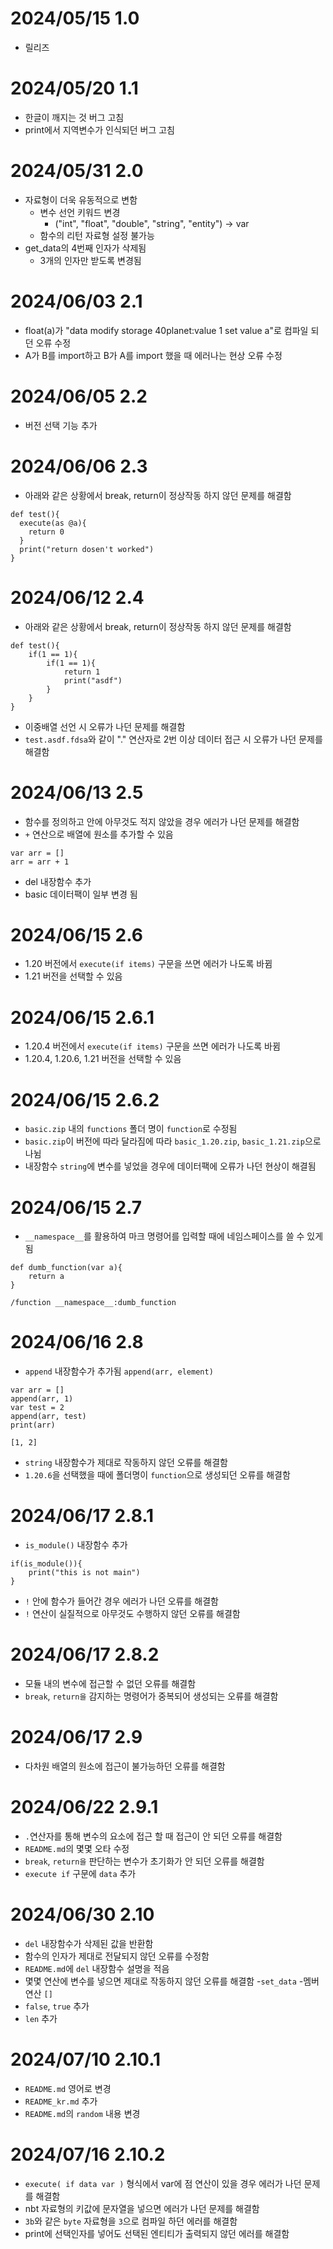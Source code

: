 # 2024/05/15 1.0
- 릴리즈
# 2024/05/20 1.1   
- 한글이 깨지는 것 버그 고침
- print에서 지역변수가 인식되던 버그 고침
# 2024/05/31 2.0
- 자료형이 더욱 유동적으로 변함
  - 변수 선언 키워드 변경
	  - ("int", "float", "double", "string", "entity") -> var
  - 함수의 리턴 자료형 설정 불가능
- get_data의 4번째 인자가 삭제됨
  - 3개의 인자만 받도록 변경됨
# 2024/06/03 2.1
- float(a)가 "data modify storage 40planet:value <temp> 1 set value a"로 컴파일 되던 오류 수정
- A가 B를 import하고 B가 A를 import 했을 때 에러나는 현상 오류 수정
# 2024/06/05 2.2
- 버전 선택 기능 추가
# 2024/06/06 2.3
- 아래와 같은 상황에서 break, return이 정상작동 하지 않던 문제를 해결함
```
def test(){
  execute(as @a){
    return 0
  }
  print("return dosen't worked")
}
```
# 2024/06/12 2.4
- 아래와 같은 상황에서 break, return이 정상작동 하지 않던 문제를 해결함
```
def test(){
    if(1 == 1){
        if(1 == 1){
            return 1
            print("asdf")
        }
    }
}
```
- 이중배열 선언 시 오류가 나던 문제를 해결함
- `test.asdf.fdsa`와 같이 "." 연산자로 2번 이상 데이터 접근 시 오류가 나던 문제를 해결함
# 2024/06/13 2.5
- 함수를 정의하고 안에 아무것도 적지 않았을 경우 에러가 나던 문제를 해결함
- `+` 연산으로 배열에 원소를 추가할 수 있음
```
var arr = []
arr = arr + 1
```
- del 내장함수 추가
- basic 데이터팩이 일부 변경 됨
# 2024/06/15 2.6
- 1.20 버전에서 `execute(if items)` 구문을 쓰면 에러가 나도록 바뀜
- 1.21 버전을 선택할 수 있음
# 2024/06/15 2.6.1
- 1.20.4 버전에서 `execute(if items)` 구문을 쓰면 에러가 나도록 바뀜
- 1.20.4, 1.20.6, 1.21 버전을 선택할 수 있음
# 2024/06/15 2.6.2
- `basic.zip` 내의 `functions` 폴더 명이 `function`로 수정됨
- `basic.zip`이 버전에 따라 달라짐에 따라 `basic_1.20.zip`, `basic_1.21.zip`으로 나뉨
- 내장함수 `string`에 변수를 넣었을 경우에 데이터팩에 오류가 나던 현상이 해결됨
# 2024/06/15 2.7
- `__namespace__`를 활용하여 마크 명령어를 입력할 때에 네임스페이스를 쓸 수 있게 됨
```
def dumb_function(var a){
	return a
}

/function __namespace__:dumb_function
```
# 2024/06/16 2.8
- `append` 내장함수가 추가됨
`append(arr, element)`
```
var arr = []
append(arr, 1)
var test = 2
append(arr, test)
print(arr)
```
```
[1, 2]
```
- `string` 내장함수가 제대로 작동하지 않던 오류를 해결함
- `1.20.6`을 선택했을 때에 폴더명이 `function`으로 생성되던 오류를 해결함
# 2024/06/17 2.8.1
- `is_module()` 내장함수 추가
```
if(is_module()){
    print("this is not main")
}
```
- `!` 안에 함수가 들어간 경우 에러가 나던 오류를 해결함
- `!` 연산이 실질적으로 아무것도 수행하지 않던 오류를 해결함
# 2024/06/17 2.8.2
- 모듈 내의 변수에 접근할 수 없던 오류를 해결함
- `break`, `return을` 감지하는 명령어가 중복되어 생성되는 오류를 해결함
# 2024/06/17 2.9
- 다차원 배열의 원소에 접근이 불가능하던 오류를 해결함
# 2024/06/22 2.9.1
- `.`연산자를 통해 변수의 요소에 접근 할 때 접근이 안 되던 오류를 해결함
- `README.md`의 몇몇 오타 수정
- `break`, `return을` 판단하는 변수가 초기화가 안 되던 오류를 해결함
- `execute if` 구문에 `data` 추가
# 2024/06/30 2.10
- `del` 내장함수가 삭제된 값을 반환함
- 함수의 인자가 제대로 전달되지 않던 오류를 수정함
- `README.md`에 `del` 내장함수 설명을 적음
- 몇몇 연산에 변수를 넣으면 제대로 작동하지 않던 오류를 해결함
  -`set_data`
  -멤버연산 `[]`
- `false`, `true` 추가
- `len` 추가
# 2024/07/10 2.10.1
- `README.md` 영어로 변경
- `README_kr.md` 추가
- `README.md`의 `random` 내용 변경
# 2024/07/16 2.10.2
- `execute( if data var )` 형식에서 var에 점 연산이 있을 경우 에러가 나던 문제를 해결함
- nbt 자료형의 키값에 문자열을 넣으면 에러가 나던 문제를 해결함
- `3b`와 같은 `byte` 자료형을 `3`으로 컴파일 하던 에러를 해결함
- print에 선택인자를 넣어도 선택된 엔티티가 출력되지 않던 에러를 해결함